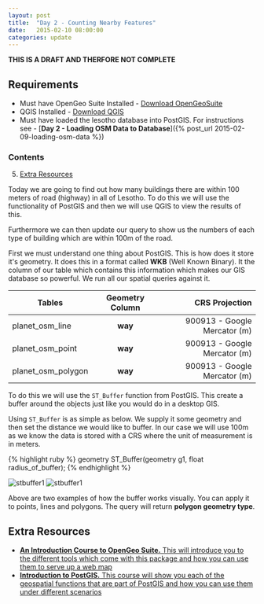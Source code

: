 ```yaml
---
layout: post
title:  "Day 2 - Counting Nearby Features"
date:   2015-02-10 08:00:00
categories: update
---
```

**THIS IS A DRAFT AND THERFORE NOT COMPLETE**

## Requirements
- Must have OpenGeo Suite Installed - [Download OpenGeoSuite][open_geo]
- QGIS Installed - [Download QGIS][qgis]
- Must have loaded the lesotho database into PostGIS. For instructions see - [**Day 2 - Loading OSM Data to Database**]({% post_url 2015-02-09-loading-osm-data %})

### **Contents**

5. [Extra Resources](#extra-resources)


Today we are going to find out how many buildings there are within 100 meters of road (highway) in all of Lesotho. To do this we will use the functionality of PostGIS and then we will use QGIS to view the results of this.

Furthermore we can then update our query to show us the numbers of each type of building which are within 100m of the road.

First we must understand one thing about PostGIS. This is how does it store it's geometry. It does this in a format called **WKB** (Well Known Binary). It the column of our table which contains this information which makes our GIS database so powerful. We run all our spatial queries against it.

| Tables        | Geometry Column           | CRS Projection  |
| ------------- |:-------------:| -----:|
| planet_osm_line      | **way** | 900913 - Google Mercator (m) |
| planet_osm_point      | **way**      |   900913 - Google Mercator (m) |
| planet_osm_polygon |  **way**     |    900913 - Google Mercator (m) | 


To do this we will use the ```ST_Buffer``` function from PostGIS. This create a buffer around the objects just like you would do in a desktop GIS.

Using ```ST_Buffer``` is as simple as below. We supply it some geometry and then set the distance we would like to buffer. In our case we will use 100m as we know the data is stored with a CRS where the unit of measurement is in meters.

{% highlight ruby %}
geometry ST_Buffer(geometry g1, float radius_of_buffer);
{% endhighlight %}

![stbuffer1]({{site.baseurl}}/img/day2/st_buffer01.png)
![stbuffer1]({{site.baseurl}}/img/day2/st_buffer03.png)

Above are two examples of how the buffer works visually. You can apply it to points, lines and polygons. The query will return **polygon geometry type**.

## Extra Resources
- [**An Introduction Course to OpenGeo Suite.** This will introduce you to the different tools which come with this package and how you can use them to serve up a web map][intro_opengeo]
- [**Introduction to PostGIS.** This course will show you each of the geospatial functions that are part of PostGIS and how you can use them under different scenarios][intro_postgis]


[open_geo]:        http://boundlessgeo.com/solutions/opengeo-suite/download/
[qgis]:	           http://www2.qgis.org/en/site/
[qgis_tuts]:       http://www.qgistutorials.com
[intro_opengeo]:   http://workshops.boundlessgeo.com/suiteintro/
[intro_postgis]:   http://workshops.boundlessgeo.com/postgis-intro/